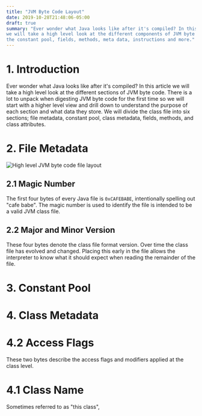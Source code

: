 ```yaml
---
title: "JVM Byte Code Layout"
date: 2019-10-28T21:48:06-05:00
draft: true
summary: "Ever wonder what Java looks like after it's compiled? In this article
we will take a high level look at the different components of JVM byte including
the constant pool, fields, methods, meta data, instructions and more."
---
```


# 1. Introduction
Ever wonder what Java looks like after it's compiled? In this article
we will take a high level look at the different sections of JVM byte code. There
is a lot to unpack when digesting JVM byte code for the first time so we will
start with a higher level view and drill down to understand the purpose of each
section and what data they store. We will divide the class file into six
sections; file metadata, constant pool, class metadata, fields, methods, and
class attributes.

# 2. File Metadata
![High level JVM byte code file layout](/images/jvm/file-metadata-high-level.png)

## 2.1 Magic Number
The first four bytes of every Java file is `0xCAFEBABE`, intentionally spelling
out "cafe babe". The magic number is used to identify the file is intended to be
a valid JVM class file.

## 2.2 Major and Minor Version
These four bytes denote the class file format version. Over time the class file
has evolved and changed. Placing this early in the file allows the interpreter
to know what it should expect when reading the remainder of the file.

# 3. Constant Pool


# 4. Class Metadata

# 4.2 Access Flags
These two bytes describe the access flags and modifiers applied at the class
level.

# 4.1 Class Name
Sometimes referred to as "this class",
